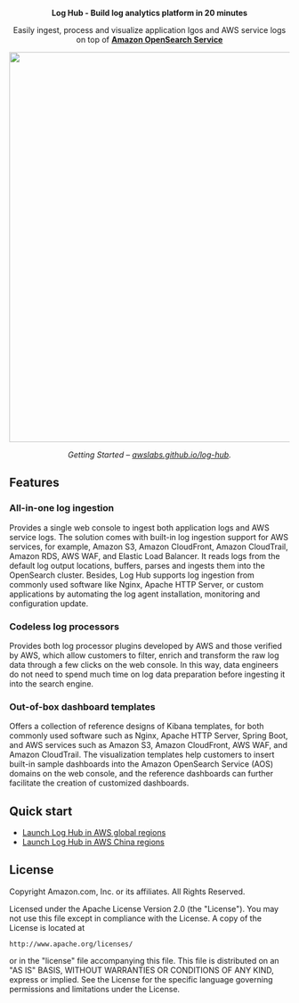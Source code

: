 <p align="center">
  <strong>
    Log Hub - Build log analytics platform in 20 minutes
  </strong>
</p>
<p align="center">
Easily ingest, process and visualize application lgos and AWS service logs on top of <strong><a href="https://aws.amazon.com/opensearch-service/">Amazon OpenSearch Service</a></strong>
</p>

<p align="center">
  <a href="https://awslabs.github.io/log-hub/">
    <img src="https://raw.githubusercontent.com/awslabs/log-hub/main/Home.png" width="700" />
  </a>
</p>

<p align="center">
  <em>
    Getting Started – 
    <a href="https://awslabs.github.io/log-hub/">awslabs.github.io/log-hub</a>.
  </em>
</p>

## Features

### All-in-one log ingestion
Provides a single web console to ingest both application logs and AWS service logs. The solution comes with built-in 
log ingestion support for AWS services, for example, Amazon S3, Amazon CloudFront, Amazon CloudTrail, Amazon RDS, 
AWS WAF, and Elastic Load Balancer. It reads logs from the default log output locations, buffers, parses and ingests 
them into the OpenSearch cluster. Besides, Log Hub supports log ingestion from commonly used software like Nginx, 
Apache HTTP Server, or custom applications by automating the log agent installation, monitoring and configuration update.

### Codeless log processors
Provides both log processor plugins developed by AWS and those verified by AWS, which allow customers to filter, 
enrich and transform the raw log data through a few clicks on the web console. In this way, data engineers do not 
need to spend much time on log data preparation before ingesting it into the search engine.

### Out-of-box dashboard templates
Offers a collection of reference designs of Kibana templates, for both commonly used software such as Nginx, Apache 
HTTP Server, Spring Boot, and AWS services such as Amazon S3, Amazon CloudFront, AWS WAF, and Amazon CloudTrail. The 
visualization templates help customers to insert built-in sample dashboards into the Amazon OpenSearch Service (AOS) 
domains on the web console, and the reference dashboards can further facilitate the creation of customized dashboards.

## Quick start

* [Launch Log Hub in AWS global regions](https://awslabs.github.io/log-hub/implementation-guide/deployment/global-region/)
* [Launch Log Hub in AWS China regions](https://awslabs.github.io/log-hub/implementation-guide/deployment/china-region/)

## License

Copyright Amazon.com, Inc. or its affiliates. All Rights Reserved.

Licensed under the Apache License Version 2.0 (the "License"). You may not use this file except in compliance with the License. A copy of the License is located at

    http://www.apache.org/licenses/

or in the "license" file accompanying this file. This file is distributed on an "AS IS" BASIS, WITHOUT WARRANTIES OR CONDITIONS OF ANY KIND, express or implied. See the License for the specific language governing permissions and limitations under the License.
